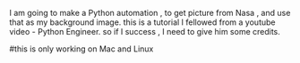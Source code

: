 I am going to make a Python automation , to get picture from Nasa , and use that as my background image.
this is a tutorial I fellowed from a youtube video - Python Engineer. so if I success , I need to give him some credits.

#this is only working on Mac and Linux